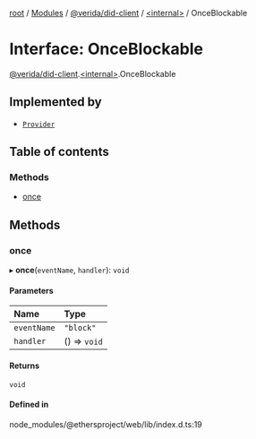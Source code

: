 [root](../README.md) / [Modules](../modules.md) / [@verida/did-client](../modules/verida_did_client.md) / [<internal\>](../modules/verida_did_client._internal_.md) / OnceBlockable

# Interface: OnceBlockable

[@verida/did-client](../modules/verida_did_client.md).[<internal\>](../modules/verida_did_client._internal_.md).OnceBlockable

## Implemented by

- [`Provider`](../classes/verida_did_client._internal_.Provider.md)

## Table of contents

### Methods

- [once](verida_did_client._internal_.OnceBlockable.md#once)

## Methods

### once

▸ **once**(`eventName`, `handler`): `void`

#### Parameters

| Name | Type |
| :------ | :------ |
| `eventName` | ``"block"`` |
| `handler` | () => `void` |

#### Returns

`void`

#### Defined in

node_modules/@ethersproject/web/lib/index.d.ts:19
